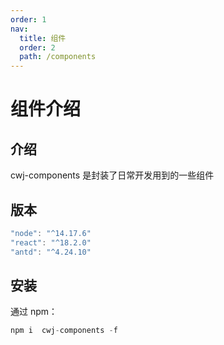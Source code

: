 ```yaml
---
order: 1
nav:
  title: 组件
  order: 2
  path: /components
---
```


# 组件介绍

## 介绍

cwj-components 是封装了日常开发用到的一些组件

## 版本

```jsx | pure
"node": "^14.17.6"
"react": "^18.2.0"
"antd": "^4.24.10"
```

## 安装

通过 npm：

```jsx | pure
npm i  cwj-components -f
```
